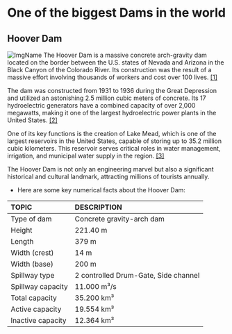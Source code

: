# One of the biggest Dams in the world
## Hoover Dam
![ImgName](https://graylinelasvegas.com/wp-content/uploads/2023/02/view-of-hoover-dam.jpg)
The Hoover Dam is a massive concrete arch-gravity dam located on the border between the U.S. states of Nevada and Arizona in the Black Canyon of the Colorado River. Its construction was the result of a massive effort involving thousands of workers and cost over 100 lives. [[1]](https://en.wikipedia.org/wiki/Hoover_Dam#cite_note-inflation-USGDP-1)

The dam was constructed from 1931 to 1936 during the Great Depression and utilized an astonishing 2.5 million cubic meters of concrete. Its 17 hydroelectric generators have a combined capacity of over 2,000 megawatts, making it one of the largest hydroelectric power plants in the United States. [[2]](https://www.my-travelworld.de/usa/hoover-dam/)

One of its key functions is the creation of Lake Mead, which is one of the largest reservoirs in the United States, capable of storing up to 35.2 million cubic kilometers. This reservoir serves critical roles in water management, irrigation, and municipal water supply in the region. [[3]](https://graylinelasvegas.com/8-powerful-facts-you-didnt-know-about-hoover-dam/)

The Hoover Dam is not only an engineering marvel but also a significant historical and cultural landmark, attracting millions of tourists annually.

* Here are some key numerical facts about the Hoover Dam:

| TOPIC             | DESCRIPTION                          |
|:------------------|:-------------------------------------|
| Type of dam       | Concrete gravity-arch dam            |
| Height            | 221.40 m                             |
| Length            | 379 m                                |
| Width (crest)     | 14 m                                 |
| Width (base)      | 200 m                                |
| Spillway type     | 2 controlled Drum-Gate, Side channel |
| Spillway capacity | 11.000 m³/s                          |
| Total capacity    | 35.200 km³                           |
| Active capacity   | 19.554 km³                           |
| Inactive capacity | 12.364 km³                           |